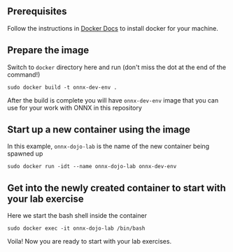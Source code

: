## Prerequisites

Follow the instructions in [Docker Docs](https://docs.docker.com/engine/installation/) to install docker for your machine.

## Prepare the image

Switch to `docker` directory here and run (don't miss the dot at the end of the command!)

```
sudo docker build -t onnx-dev-env .
```

After the build is complete you will have `onnx-dev-env` image that you can use for your work with ONNX in this repository

## Start up a new container using the image

In this example, `onnx-dojo-lab` is the name of the new container being spawned up

```
sudo docker run -idt --name onnx-dojo-lab onnx-dev-env
```

## Get into the newly created container to start with your lab exercise

Here we start the bash shell inside the container

```
sudo docker exec -it onnx-dojo-lab /bin/bash
```

Voila! Now you are ready to start with your lab exercises.

